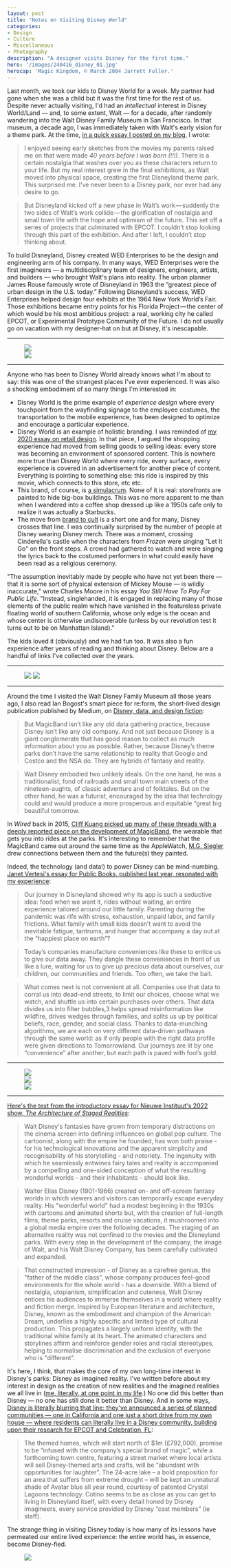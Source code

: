 ```yaml
---
layout: post
title: "Notes on Visiting Disney World"
categories:
- Design
- Culture
- Miscellaneous
- Photography
description: "A designer visits Disney for the first time."
hero: '/images/240416_disney_01.jpg'
herocap: 'Magic Kingdom, © March 2004 Jarrett Fuller.'
---
```


Last month, we took our kids to Disney World for a week. My partner had gone when she was a child but it was the first time for the rest of us. Despite never actually visiting, I'd had an *intellectual* interest in Disney World/Land — and, to some extent, Walt — for a decade, after randomly wandering into the Walt Disney Family Museum in San Francisco. In that museum, a decade ago, I was immediately taken with Walt's early vision for a theme park. At the time, [in a quick essay I posted on my blog](https://jarrettfuller.com/projects/disney), I wrote:

> I enjoyed seeing early sketches from the movies my parents raised me on that were made _40 years before I was born (!!!)_. There is a certain nostalgia that washes over you as these characters return to your life. But my real interest grew in the final exhibitions, as Walt moved into physical space, creating the first Disneyland theme park. This surprised me. I’ve never been to a Disney park, nor ever had any desire to go.

> But Disneyland kicked off a new phase in Walt’s work — suddenly the two sides of Walt’s work collide — the glorification of nostalgia and small town life with the hope and optimism of the future. This set off a series of projects that culminated with EPCOT. I couldn’t stop looking through this part of the exhibition. And after I left, I couldn’t stop thinking about.

To build Disneyland, Disney created WED Enterprises to be the design and engineering arm of his company. In many ways, WED Enterprises were the first imagineers — a multidisciplinary team of designers, engineers, artists, and builders — who brought Walt's plans into reality. The urban planner James Rouse famously wrote of Disneyland in 1963 the “greatest piece of urban design in the U.S. today.” Following Disneyland’s success, WED Enterprises helped design four exhibits at the 1964 New York World’s Fair. Those exhibitions became entry points for his Florida Project — the center of which would be his most ambitious project: a real, working city he called EPCOT, or Experimental Prototype Community of the Future. I do not usually go on vacation with my designer-hat on but at Disney, it's inescapable.

* * *

<figure>

<div class="left"><img src="/images/240416_disney_02.jpg">
        </div>
<div class="right">
               <img src="/images/240416_disney_03.jpg">
</div>

</figure>

* * *

Anyone who has been to Disney World already knows what I'm about to say: this was one of the strangest places I've ever experienced. It was also a shocking embodiment of so many things I'm interested in:

- Disney World is the prime example of *experience design* where every touchpoint from the wayfinding signage to the employee costumes, the transportation to the mobile experience, has been designed to optimize and encourage a particular experience.
- Disney World is an example of holistic branding. I was reminded of [my 2020 essay on retail design](https://eyeondesign.aiga.org/as-social-media-reshapes-branding-retail-stores-become-more-like-sponsored-content/). In that piece, I argued the shopping experience had moved from selling goods to selling ideas: every store was becoming an environment of sponsored content. This is nowhere more true than Disney World where every ride, every surface, every experience is covered in an advertisement for another piece of content. Everything is pointing to something else: this ride is inspired by this movie, which connects to this store, etc etc.
- This brand, of course, is [a simulacrum](https://2x4.org/ideas/2016/all-that-is-solid/). None of it is real: storefronts are painted to hide big-box buildings. This was no more apparent to me than when I wandered into a coffee shop dressed up like a 1950s cafe only to realize it was actually a Starbucks.
- The move from [brand to cult](https://eyeondesign.aiga.org/what-makes-something-a-cult-and-something-else-a-brand/) is a short one and for many, Disney crosses that line. I was continually surprised by the number of people at Disney wearing Disney merch. There was a moment, crossing Cinderella's castle when the characters from *Frozen* were singing "Let It Go" on the front steps. A crowd had gathered to watch and were singing the lyrics back to the costumed performers in what could easily have been read as a religious ceremony.

"The assumption inevitably made by people who have not yet been there — that it is some sort of physical extension of Mickey Mouse — is wildly inaccurate," wrote Charles Moore in his essay *You Still Have To Pay For Public Life*. "Instead, singlehanded, it is engaged in replacing many of those elements of the public realm which have vanished in the featureless private floating world of southern California, whose only edge is the ocean and whose center is otherwise undiscoverable (unless by our revolution test it turns out to be on Manhattan Island)."

The kids loved it (obviously) and we had fun too. It was also a fun experience after years of reading and thinking about Disney. Below are a handful of links I've collected over the years.

* * *

<figure>

<img src="/images/240416_disney_04.jpg">
<img src="/images/240416_disney_05.jpg">
</figure>

* * *

Around the time I visited the Walt Disney Family Museum all those years ago, I also read Ian Bogost's smart piece for re:form, the short-lived design publication published by Medium, on [Disney, data, and design fiction](https://medium.com/re-form/welcome-to-dataland-d8c06a5f3bc6):

> But MagicBand isn’t like any old data gathering practice, because Disney isn’t like any old company. And not just because Disney is a giant conglomerate that has good reason to collect as much information about you as possible. Rather, because Disney’s theme parks don’t have the same relationship to reality that Google and Costco and the NSA do. They are hybrids of fantasy and reality.

> Walt Disney embodied two unlikely ideals. On the one hand, he was a traditionalist, fond of railroads and small town main streets of the nineteen-aughts, of classic adventure and of folktales. But on the other hand, he was a futurist, encouraged by the idea that technology could and would produce a more prosperous and equitable “great big beautiful tomorrow.

In *Wired* back in 2015, [Cliff Kuang picked up many of these threads with a deeply reported piece on the development of MagicBand](https://www.wired.com/2015/03/disney-magicband/), the wearable that gets you into rides at the parks. It's interesting to remember that the MagicBand came out around the same time as the AppleWatch, [M.G. Siegler](https://500ish.com/a-tale-of-two-wearables-9ba29e3b4443) drew connections between them and the future(s) they painted.

Indeed, the technology (and data!) to power Disney can be mind-numbing. [Janet Vertesi's essay for Public Books, published last year, resonated with my experience](https://www.publicbooks.org/data-free-disney/): 

> Our journey in Disneyland showed why its app is such a seductive idea: food when we want it, rides without waiting, an entire experience tailored around our little family. Parenting during the pandemic was rife with stress, exhaustion, unpaid labor, and family frictions. What family with small kids doesn’t want to avoid the inevitable fatigue, tantrums, and hunger that accompany a day out at the “happiest place on earth”?  

> Today’s companies manufacture conveniences like these to entice us to give our data away. They dangle these conveniences in front of us like a lure, waiting for us to give up precious data about ourselves, our children, our communities and friends. Too often, we take the bait.  

> What comes next is not convenient at all. Companies use that data to corral us into dead-end streets, to limit our choices, choose what we watch, and shuttle us into certain purchases over others. That data divides us into filter bubbles,3 helps spread misinformation like wildfire, drives wedges through families, and splits us up by political beliefs, race, gender, and social class. Thanks to data-munching algorithms, we are each on very different data-driven pathways through the same world: as if only people with the right data profile were given directions to Tomorrowland. Our journeys are lit by one “convenience” after another, but each path is paved with fool’s gold.

* * *

<figure>

<div class="left"><img src="/images/240416_disney_06.jpg">
        </div>
<div class="right">
               <img src="/images/240416_disney_07.jpg">
</div>

<img src="/images/240416_disney_08.jpg">

</figure>

* * * 

[Here's the text from the introductory essay for Nieuwe Instituut's 2022 show, *The Architecture of Staged Realities*](https://nieuweinstituut.nl/en/projects/wondere-wereld?mc_cid=2468c9b8c8&mc_eid=790a0a0bc6):

> Walt Disney's fantasies have grown from temporary distractions on the cinema screen into defining influences on global pop culture. The cartoonist, along with the empire he founded, has won both praise - for his technological innovations and the apparent simplicity and recognisability of his storytelling - and notoriety. The ingenuity with which he seamlessly entwines fairy tales and reality is accompanied by a compelling and one-sided conception of what the resulting wonderful worlds - and their inhabitants - should look like.

> Walter Elias Disney (1901-1966) created on- and off-screen fantasy worlds in which viewers and visitors can temporarily escape everyday reality. His "wonderful world" had a modest beginning in the 1930s with cartoons and animated shorts but, with the creation of full-length films, theme parks, resorts and cruise vacations, it mushroomed into a global media empire over the following decades. The staging of an alternative reality was not confined to the movies and the Disneyland parks. With every step in the development of the company, the image of Walt, and his Walt Disney Company, has been carefully cultivated and expanded.

> That constructed impression - of Disney as a carefree genius, the "father of the middle class", whose company produces feel-good environments for the whole world - has a downside. With a blend of nostalgia, utopianism, simplification and cuteness, Walt Disney entices his audiences to immerse themselves in a world where reality and fiction merge. Inspired by European literature and architecture, Disney, known as the embodiment and champion of the American Dream, underlies a highly specific and limited type of cultural production. This propagates a largely uniform identity, with the traditional white family at its heart. The animated characters and storylines affirm and reinforce gender roles and racial stereotypes, helping to normalise discrimination and the exclusion of everyone who is "different".

It's here, I think, that makes the core of my own long-time interest in Disney's parks: Disney as imagined reality. I've written before about my interest in design as the creation of new realities and the imagined realities we all live in ([me, literally, at one point in my life](https://jarrettfuller.substack.com/p/27-constructed-fictions-and-imagined).) No one did this better than Disney — no one has still done it better than Disney. And in some ways, [Disney is literally blurring that line: they've announced a series of planned communities — one in California and one just a short drive from my own house — where residents can literally live in a Disney community, building upon their research for EPCOT and Celebration, FL](https://www.theguardian.com/artanddesign/2024/apr/08/disney-town-cotino-california):

> The themed homes, which will start north of $1m (£792,000), promise to be “infused with the company’s special brand of magic”, while a forthcoming town centre, featuring a street market where local artists will sell Disney-themed arts and crafts, will be “abundant with opportunities for laughter”. The 24-acre lake – a bold proposition for an area that suffers from extreme drought – will be kept an unnatural shade of Avatar blue all year round, courtesy of patented Crystal Lagoons technology. Cotino seems to be as close as you can get to living in Disneyland itself, with every detail honed by Disney imagineers, every service provided by Disney “cast members” (ie staff).

The strange thing in visiting Disney today is how many of its lessons have permeated our entire lived experience: the entire world has, in essence, become Disney-fied. 

<figure>

<img src="/images/240416_disney_09.jpg">

</figure>